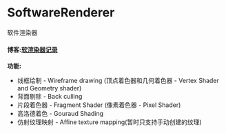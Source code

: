 # SoftwareRenderer

软件渲染器

#### 博客:[软渲染器记录](https://blog.csdn.net/Khasehemwy/article/details/115186533)

**功能:**
* 线框绘制 - Wireframe drawing (顶点着色器和几何着色器 - Vertex Shader and Geometry shader)
* 背面剔除 - Back culling
* 片段着色器 - Fragment Shader (像素着色器 - Pixel Shader)
* 高洛德着色 - Gouraud Shading
* 仿射纹理映射 - Affine texture mapping(暂时只支持手动创建的纹理)
